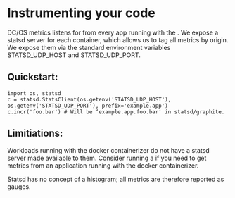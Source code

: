 # Instrumenting your code

DC/OS metrics listens for <statsd metrics> from every app running with the <Mesos containerizer>. We expose a statsd server for each container, which allows us to tag all metrics by origin. We expose them via the standard environment variables STATSD_UDP_HOST and STATSD_UDP_PORT. 

## Quickstart:

```
import os, statsd
c = statsd.StatsClient(os.getenv('STATSD_UDP_HOST'), os.getenv('STATSD_UDP_PORT'), prefix='example.app')
c.incr('foo.bar') # Will be ‘example.app.foo.bar' in statsd/graphite. 
```

## Limitiations:
Workloads running with the docker containerizer do not have a statsd server made available to them. Consider running a <statsd sidecar> if you need to get metrics from an application running with the docker containerizer.

Statsd has no concept of a histogram; all metrics are therefore reported as gauges.
